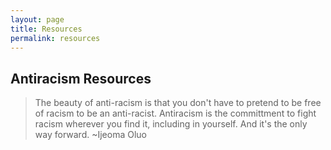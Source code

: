 ```yaml
---
layout: page
title: Resources 
permalink: resources
---
```


## Antiracism Resources

> The beauty of anti-racism is that you don't have to pretend to be free of racism to be an anti-racist. Antiracism is the committment to fight racism wherever you find it, including in yourself.  And it's the only way forward. ~Ijeoma Oluo
